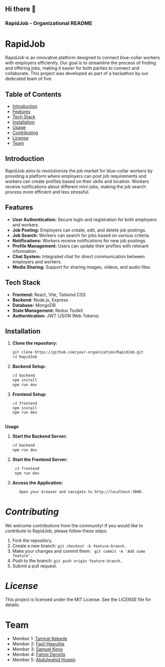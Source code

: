 ## Hi there 👋

### RapidJob - Organizational README

# RapidJob

RapidJob is an innovative platform designed to connect blue-collar workers with employers efficiently. Our goal is to streamline the process of finding and offering jobs, making it easier for both parties to connect and collaborate. This project was developed as part of a hackathon by our dedicated team of five.

## Table of Contents

- [Introduction](#introduction)
- [Features](#features)
- [Tech Stack](#tech-stack)
- [Installation](#installation)
- [Usage](#usage)
- [Contributing](#contributing)
- [License](#license)
- [Team](#team)

## Introduction

RapidJob aims to revolutionize the job market for blue-collar workers by providing a platform where employers can post job requirements and workers can create profiles based on their skills and location. Workers receive notifications about different mini-jobs, making the job search process more efficient and less stressful.

## Features

- **User Authentication:** Secure login and registration for both employers and workers.
- **Job Posting:** Employers can create, edit, and delete job postings.
- **Job Search:** Workers can search for jobs based on various criteria.
- **Notifications:** Workers receive notifications for new job postings.
- **Profile Management:** Users can update their profiles with relevant information.
- **Chat System:** Integrated chat for direct communication between employers and workers.
- **Media Sharing:** Support for sharing images, videos, and audio files.

## Tech Stack

- **Frontend:** React, Vite, Tailwind CSS
- **Backend:** Node.js, Express
- **Database:** MongoDB
- **State Management:** Redux Toolkit
- **Authentication:** JWT (JSON Web Tokens)

## Installation

1. **Clone the repository:**

   ```bash
   git clone https://github.com/your-organization/RapidJob.git
   cd RapidJob
2. **Backend Setup:**
    ```bash
    cd backend
    npm install
    npm run dev
3. **Frontend Setup:**
   ```bash
   cd frontend
   npm install
   npm run dev
     


**Usage**
1. **Start the Backend Server:**
   ```bash
   cd backend
   npm run dev

2. **Start the Frontend Server:**
   ```bash
    cd frontend
    npm run dev

3. **Access the Application:**
   ```bash
      Open your browser and navigate to http://localhost:3000.

# ***Contributing***
We welcome contributions from the community! If you would like to contribute to RapidJob, please follow these steps:

1. Fork the repository.
2. Create a new branch: ```git checkout -b feature-branch.```
3. Make your changes and commit them: ``` git commit -m 'Add some feature'.```
4. Push to the branch: ```git push origin feature-branch.```
5. Submit a pull request.
# ***License***
This project is licensed under the MIT License. See the LICENSE file for details.

# **Team**
- Member 1: [Tamirat Kebede](https://github.com/kika1s1)
- Member 2: [Fasil Hawultie](https://github.com/Fasill)
- Member 3: [Samuel Keno](https://github.com/Samuel-K95)
- Member 4: [Fahmi Densifa](https://github.com/procif)
- Member 5: [Abdulwahid Husein](https://github.com/AbdulwahidHusein)
